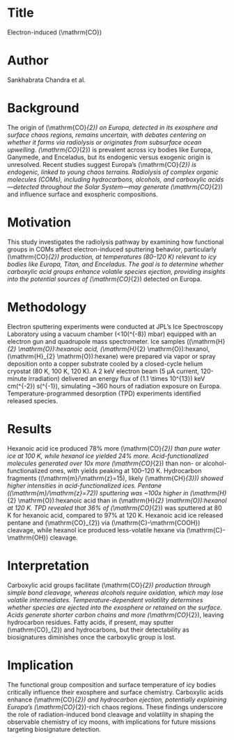 # Title  
Electron-induced \(\mathrm{CO}\)  

# Author  
Sankhabrata Chandra et al.  

# Background  
The origin of \(\mathrm{CO}_{2}\) on Europa, detected in its exosphere and surface chaos regions, remains uncertain, with debates centering on whether it forms via radiolysis or originates from subsurface ocean upwelling. \(\mathrm{CO}_{2}\) is prevalent across icy bodies like Europa, Ganymede, and Enceladus, but its endogenic versus exogenic origin is unresolved. Recent studies suggest Europa’s \(\mathrm{CO}_{2}\) is endogenic, linked to young chaos terrains. Radiolysis of complex organic molecules (COMs), including hydrocarbons, alcohols, and carboxylic acids—detected throughout the Solar System—may generate \(\mathrm{CO}_{2}\) and influence surface and exospheric compositions.  

# Motivation  
This study investigates the radiolysis pathway by examining how functional groups in COMs affect electron-induced sputtering behavior, particularly \(\mathrm{CO}_{2}\) production, at temperatures (80–120 K) relevant to icy bodies like Europa, Titan, and Enceladus. The goal is to determine whether carboxylic acid groups enhance volatile species ejection, providing insights into the potential sources of \(\mathrm{CO}_{2}\) detected on Europa.  

# Methodology  
Electron sputtering experiments were conducted at JPL’s Ice Spectroscopy Laboratory using a vacuum chamber (<10\(^{-8}\) mbar) equipped with an electron gun and quadrupole mass spectrometer. Ice samples (\(\mathrm{H}_{2} \mathrm{O}\):hexanoic acid, \(\mathrm{H}_{2} \mathrm{O}\):hexanol, \(\mathrm{H}_{2} \mathrm{O}\):hexane) were prepared via vapor or spray deposition onto a copper substrate cooled by a closed-cycle helium cryostat (80 K, 100 K, 120 K). A 2 keV electron beam (5 µA current, 120-minute irradiation) delivered an energy flux of \(1.1 \times 10^{13}\) keV cm\(^{-2}\) s\(^{-1}\), simulating ~360 hours of radiation exposure on Europa. Temperature-programmed desorption (TPD) experiments identified released species.  

# Results  
Hexanoic acid ice produced 78% more \(\mathrm{CO}_{2}\) than pure water ice at 100 K, while hexanol ice yielded 24% more. Acid-functionalized molecules generated over 10x more \(\mathrm{CO}_{2}\) than non- or alcohol-functionalized ones, with yields peaking at 100–120 K. Hydrocarbon fragments (\(\mathrm{m}/\mathrm{z}=15\), likely \(\mathrm{CH}_{3}\)) showed higher intensities in acid-functionalized ices. Pentane (\(\mathrm{m}/\mathrm{z}=72\)) sputtering was ~100x higher in \(\mathrm{H}_{2} \mathrm{O}\):hexanoic acid than in \(\mathrm{H}_{2} \mathrm{O}\):hexanol at 120 K. TPD revealed that 36% of \(\mathrm{CO}_{2}\) was sputtered at 80 K for hexanoic acid, compared to 97% at 120 K. Hexanoic acid ice released pentane and \(\mathrm{CO}_{2}\) via \(\mathrm{C}-\mathrm{COOH}\) cleavage, while hexanol ice produced less-volatile hexane via \(\mathrm{C}-\mathrm{OH}\) cleavage.  

# Interpretation  
Carboxylic acid groups facilitate \(\mathrm{CO}_{2}\) production through simple bond cleavage, whereas alcohols require oxidation, which may lose volatile intermediates. Temperature-dependent volatility determines whether species are ejected into the exosphere or retained on the surface. Acids generate shorter carbon chains and more \(\mathrm{CO}_{2}\), leaving hydrocarbon residues. Fatty acids, if present, may sputter \(\mathrm{CO}_{2}\) and hydrocarbons, but their detectability as biosignatures diminishes once the carboxylic group is lost.  

# Implication  
The functional group composition and surface temperature of icy bodies critically influence their exosphere and surface chemistry. Carboxylic acids enhance \(\mathrm{CO}_{2}\) and hydrocarbon ejection, potentially explaining Europa’s \(\mathrm{CO}_{2}\)-rich chaos regions. These findings underscore the role of radiation-induced bond cleavage and volatility in shaping the observable chemistry of icy moons, with implications for future missions targeting biosignature detection.